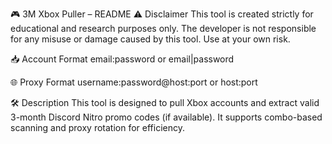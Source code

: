 🎮 3M Xbox Puller – README
⚠️ Disclaimer
This tool is created strictly for educational and research purposes only. The developer is not responsible for any misuse or damage caused by this tool. Use at your own risk.

📥 Account Format
email:password
or
email|password

🌐 Proxy Format
username:password@host:port
or
host:port

🛠️ Description
This tool is designed to pull Xbox accounts and extract valid 3-month Discord Nitro promo codes (if available). It supports combo-based scanning and proxy rotation for efficiency.


